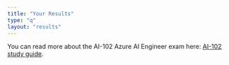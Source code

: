 ```yaml
---
title: "Your Results"
type: "q"
layout: "results"
---
```


You can read more about the AI-102 Azure AI Engineer exam here: [AI-102 study guide](https://learn.microsoft.com/en-us/credentials/certifications/exams/ai-102/).
